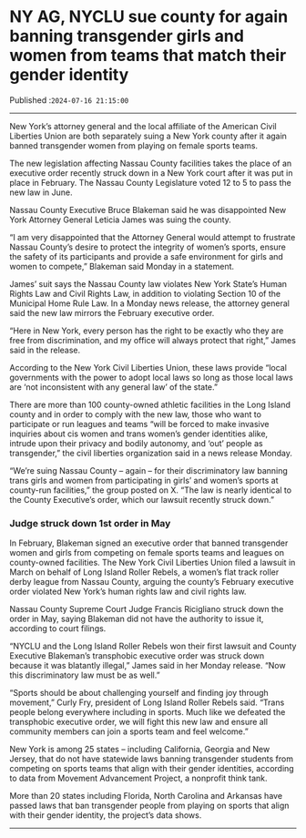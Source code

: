 # NY AG, NYCLU sue county for again banning transgender girls and women from teams that match their gender identity

Published :`2024-07-16 21:15:00`

---

New York’s attorney general and the local affiliate of the American Civil Liberties Union are both separately suing a New York county after it again banned transgender women from playing on female sports teams.

The new legislation affecting Nassau County facilities takes the place of an executive order recently struck down in a New York court after it was put in place in February. The Nassau County Legislature voted 12 to 5 to pass the new law in June.

Nassau County Executive Bruce Blakeman said he was disappointed New York Attorney General Leticia James was suing the county.

“I am very disappointed that the Attorney General would attempt to frustrate Nassau County’s desire to protect the integrity of women’s sports, ensure the safety of its participants and provide a safe environment for girls and women to compete,” Blakeman said Monday in a statement.

James’ suit says the Nassau County law violates New York State’s Human Rights Law and Civil Rights Law, in addition to violating Section 10 of the Municipal Home Rule Law. In a Monday news release, the attorney general said the new law mirrors the February executive order.

“Here in New York, every person has the right to be exactly who they are free from discrimination, and my office will always protect that right,” James said in the release.

According to the New York Civil Liberties Union, these laws provide “local governments with the power to adopt local laws so long as those local laws are ‘not inconsistent with any general law’ of the state.”

There are more than 100 county-owned athletic facilities in the Long Island county and in order to comply with the new law, those who want to participate or run leagues and teams “will be forced to make invasive inquiries about cis women and trans women’s gender identities alike, intrude upon their privacy and bodily autonomy, and ‘out’ people as transgender,” the civil liberties organization said in a news release Monday.

“We’re suing Nassau County – again – for their discriminatory law banning trans girls and women from participating in girls’ and women’s sports at county-run facilities,” the group posted on X. “The law is nearly identical to the County Executive’s order, which our lawsuit recently struck down.”

### Judge struck down 1st order in May

In February, Blakeman signed an executive order that banned transgender women and girls from competing on female sports teams and leagues on county-owned facilities. The New York Civil Liberties Union filed a lawsuit in March on behalf of Long Island Roller Rebels, a women’s flat track roller derby league from Nassau County, arguing the county’s February executive order violated New York’s human rights law and civil rights law.

Nassau County Supreme Court Judge Francis Ricigliano struck down the order in May, saying Blakeman did not have the authority to issue it, according to court filings.

“NYCLU and the Long Island Roller Rebels won their first lawsuit and County Executive Blakeman’s transphobic executive order was struck down because it was blatantly illegal,” James said in her Monday release. “Now this discriminatory law must be as well.”

“Sports should be about challenging yourself and finding joy through movement,” Curly Fry, president of Long Island Roller Rebels said. “Trans people belong everywhere including in sports. Much like we defeated the transphobic executive order, we will fight this new law and ensure all community members can join a sports team and feel welcome.”

New York is among 25 states – including California,  Georgia and New Jersey, that do not have statewide laws banning transgender students from competing on sports teams that align with their gender identities, according to data from Movement Advancement Project, a nonprofit think tank.

More than 20 states including Florida, North Carolina and Arkansas have passed laws that ban transgender people from playing on sports that align with their gender identity, the project’s data shows.

---

